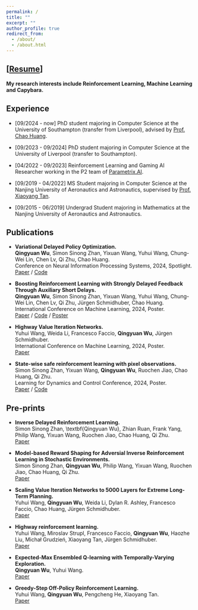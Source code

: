 ```yaml
---
permalink: /
title: ""
excerpt: ""
author_profile: true
redirect_from: 
  - /about/
  - /about.html
---
```


## [[Resume](https://github.com/QingyuanWuNothing/Qingyuan-s-Resume/blob/main/output.pdf)]
**My research interests include Reinforcement Learning, Machine Learning and Capybara.**

<!-- I am available for ~~internships~~ or visiting students related to **Reinforcement Learning**, please drop me an email if you are interested. -->

## Experience

* [09/2024 - now] PhD student majoring in Computer Science at the University of Southampton (transfer from Liverpool), advised by [Prof. Chao Huang](https://scholar.google.com/citations?user=GbY72eIAAAAJ&hl=en). 

* [09/2023 - 09/2024] PhD student majoring in Computer Science at the University of Liverpool (transfer to Southampton). 

* [04/2022 - 09/2023] Reinforcement Learning and Gaming AI Researcher working in the P2 team of [Parametrix.AI](https://chaocanshu.cn/index-en.html).

* [09/2019 - 04/2022] MS Student majoring in Computer Science at the Nanjing University of Aeronautics and Astronautics, supervised by [Prof. Xiaoyang Tan](https://scholar.google.com/citations?user=rHMtSOYAAAAJ&hl=zh-CN).

* [09/2015 - 06/2019] Undergrad Student majoring in Mathematics at the Nanjing University of Aeronautics and Astronautics.

<!-- ## Recent News

* [05/2024] Our paper "Boosting Reinforcement Learning with Strongly Delayed Feedback Through Auxiliary Short Delays" has been accepted by International Conference on Machine Learning (ICML 2024). 

* [05/2024] Our paper "Highway Value Iteration Networks" **led by Yuhui** has been accepted by International Conference on Machine Learning (ICML 2024). 

* [03/2024] Our paper "State-Wise Safe Reinforcement Learning with Pixel Observations" **led by Simon** has been accepted by Learning for Dynamics and Control Conference (L4DC 2024). 

* [09/2023] Leaving Parametrix.AI, I start my PhD journey in the UK. -->

<!-- **If you are interested in our works, please also review my brilliant coauthors' works. CHEERS!** -->

<!-- ## Pre-prints
* [Under Review] **Qingyuan Wu**, Simon Sinong Zhan, Yixuan Wang, Yuhui Wang, Chung-Wei Lin, Chen Lv, Qi Zhu, Chao Huang. <u>Variational Delayed Policy Optimization.</u> [[paper](https://arxiv.org/pdf/2405.14226)] -->


## Publications

* **Variational Delayed Policy Optimization.**
<br/> **Qingyuan Wu**, Simon Sinong Zhan, Yixuan Wang, Yuhui Wang, Chung-Wei Lin, Chen Lv, Qi Zhu, Chao Huang.
<br/> Conference on Neural Information Processing Systems, 2024, Spotlight.
<br/> [Paper](https://arxiv.org/pdf/2405.14226) / [Code](https://github.com/QingyuanWuNothing/Variational-Delayed-Policy-Optimization)

* **Boosting Reinforcement Learning with Strongly Delayed Feedback Through Auxiliary Short Delays.**
<br/> **Qingyuan Wu**, Simon Sinong Zhan, Yixuan Wang, Yuhui Wang, Chung-Wei Lin, Chen Lv, Qi Zhu, Jürgen Schmidhuber, Chao Huang. 
<br/> International Conference on Machine Learning, 2024, Poster.
<br/> [Paper](https://arxiv.org/pdf/2402.03141) / [Code](https://github.com/QingyuanWuNothing/AD-RL) / 
[Poster](https://drive.google.com/file/d/1mxBSyF6xri_g815AoVjgmBOvMOqGxmNm/view?usp=sharing)

* **Highway Value Iteration Networks.**
<br/> Yuhui Wang, Weida Li, Francesco Faccio, **Qingyuan Wu**, Jürgen Schmidhuber. 
<br/> International Conference on Machine Learning, 2024, Poster.
<br/> [Paper](https://arxiv.org/abs/2406.03485)

* **State-wise safe reinforcement learning with pixel observations.**
<br/> Simon Sinong Zhan, Yixuan Wang, **Qingyuan Wu**, Ruochen Jiao, Chao Huang, Qi Zhu.
<br/> Learning for Dynamics and Control Conference, 2024, Poster.
<br/> [Paper](https://arxiv.org/abs/2311.02227) / [Code](https://github.com/SimonZhan-code/Step-Wise_SafeRL_Pixel)



## Pre-prints

* **Inverse Delayed Reinforcement Learning.**
<br/> Simon Sinong Zhan, \textbf{Qingyuan Wu},  Zhian Ruan, Frank Yang, Philip Wang, Yixuan Wang, Ruochen Jiao, Chao Huang, Qi Zhu.
<br/> [Paper](https://arxiv.org/abs/2412.02931)

* **Model-based Reward Shaping for Adversial Inverse Reinforcement Learning in Stochastic Environments.**
<br/> Simon Sinong Zhan, **Qingyuan Wu**, Philip Wang, Yixuan Wang, Ruochen Jiao, Chao Huang, Qi Zhu.
<br/> [Paper](https://arxiv.org/abs/2410.03847)


* **Scaling Value Iteration Networks to 5000 Layers for Extreme Long-Term Planning.**
<br/> Yuhui Wang, **Qingyuan Wu**, Weida Li, Dylan R. Ashley, Francesco Faccio, Chao Huang, Jürgen Schmidhuber.
<br/> [Paper](https://arxiv.org/abs/2406.08404v1)


* **Highway reinforcement learning.**
<br/> Yuhui Wang, Miroslav Strupl, Francesco Faccio, **Qingyuan Wu**, Haozhe Liu, Michał Grudzień, Xiaoyang Tan, Jürgen Schmidhuber.
<br/> [Paper](https://arxiv.org/abs/2405.18289)


* **Expected-Max Ensembled Q-learning with Temporally-Varying Exploration.**
<br/> **Qingyuan Wu**, Yuhui Wang.
<br/> [Paper](https://www.researchgate.net/profile/Qingyuan-Wu-5/publication/355356383_Expected-Max_Ensembled_Q-learning_with_Temporally-Varying_Exploration/links/616b8eb1b90c51266254f3d2/Expected-Max-Ensembled-Q-learning-with-Temporally-Varying-Exploration.pdf)



* **Greedy-Step Off-Policy Reinforcement Learning.**
<br/> Yuhui Wang, **Qingyuan Wu**, Pengcheng He, Xiaoyang Tan. 
<br/> [Paper](https://arxiv.org/pdf/2102.11717)


<!-- 
## Useful Links

* [Reinforcement Learnin: An introduction](http://incompleteideas.net/book/the-book-2nd.html) by Richard S. Sutton and Andrew G. Barto.


* [The Bitter Lesson](http://www.incompleteideas.net/IncIdeas/BitterLesson.html) by Richard S. Sutton. -->